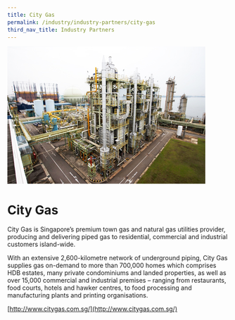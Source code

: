 ```yaml
---
title: City Gas
permalink: /industry/industry-partners/city-gas
third_nav_title: Industry Partners
---
```


![alt text - The Electricity Sector](/images/city_gas_large.jpg)

# City Gas

City Gas is Singapore’s premium town gas and natural gas utilities provider, producing and delivering piped gas to residential, commercial and industrial customers island-wide.

With an extensive 2,600-kilometre network of underground piping, City Gas supplies gas on-demand to more than 700,000 homes which comprises HDB estates, many private condominiums and landed properties, as well as over 15,000 commercial and industrial premises – ranging from restaurants, food courts, hotels and hawker centres, to food processing and manufacturing plants and printing organisations.

[http://www.citygas.com.sg/](http://www.citygas.com.sg/) 